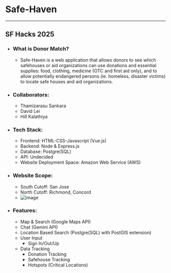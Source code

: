 # Safe-Haven
---
## SF Hacks 2025
- ### What is Donor Match?
  - Safe-Haven is a web application that allows donors to see which safehouses or aid organizations can use donations and essential supplies: food, clothing, medicine (OTC and first aid only), and to allow potentially endangered persons (ie. homeless, disaster victims) to locate safe houses and aid organizations.
- ### Collaborators:
  - Thamizarasu Sankara
  - David Lei
  - Hill Kalathiya
- ### Tech Stack:
  - Frontend: HTML-CSS-Javascript (Vue.js)
  - Backend: Node & Express.js
  - Database: Postgre(SQL)
  - API: Undecided
  - Website Deployment Space: Amazon Web Service (AWS)
- ### Website Scope:
  - South Cutoff: San Jose
  - North Cutoff: Richmond, Concord
  - ![image](https://github.com/user-attachments/assets/4169a428-58a8-49df-8f34-05448791e27f)
- ### Features:
  - Map & Search (Google Maps API)
  - Chat (Gemini API)
  - Location Based Search (Postgre(SQL) with PostGIS extension)
  - User Input
    - Sign In/Out/Up
  - Data Tracking
    - Donation Tracking
    - Safehouse Tracking
    - Hotspots (Critical Locations)
